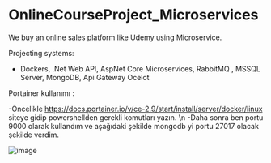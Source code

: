 # OnlineCourseProject_Microservices
 We buy an online sales platform like Udemy using Microservice.

 Projecting systems:
 - Dockers, .Net Web API, AspNet Core Microservices, RabbitMQ , MSSQL Server, MongoDB, Api Gateway Ocelot

Portainer kullanımı :

-Öncelikle https://docs.portainer.io/v/ce-2.9/start/install/server/docker/linux  siteye gidip powershellden gerekli komutları yazın. \n
-Daha sonra ben portu 9000 olarak kullandım ve aşağıdaki şekilde mongodb yi portu 27017 olacak şekilde verdim.

![image](https://user-images.githubusercontent.com/37321747/155847341-e9a7d348-d41f-4eaa-b048-8740bbb5c6d3.png)

